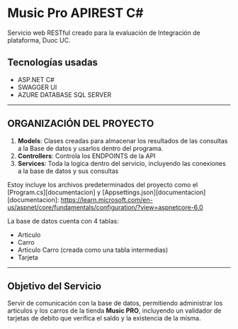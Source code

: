 # Music Pro APIREST C#
Servicio web RESTful creado para la evaluación de Integración de plataforma, Duoc UC.
## Tecnologías usadas

- ASP.NET C#
- SWAGGER UI
- AZURE DATABASE SQL SERVER

---
## ORGANIZACIÓN DEL PROYECTO
1. __Models__: Clases creadas para almacenar los resultados de las consultas a la Base de datos y usarlos dentro del programa.
2. __Controllers__: Controla los ENDPOINTS de la API
3. __Services__: Toda la logica dentro del servicio, incluyendo las conexiones a la base de datos y sus consultas

Estoy incluye los archivos predeterminados del proyecto como el [Program.cs][documentacion] y [Appsettings.json][documentacion]
[documentacion]: https://learn.microsoft.com/en-us/aspnet/core/fundamentals/configuration/?view=aspnetcore-6.0

La base de datos cuenta con 4 tablas:
- Articulo
- Carro
- Articulo Carro (creada como una tabla intermedias)
- Tarjeta
  
---
## Objetivo del Servicio
Servir de comunicación con la base de datos, permitiendo administrar los articulos y los carros de la tienda __Music PRO__, incluyendo un validador de tarjetas de debito que verifica el saldo y la existencia de la misma.

